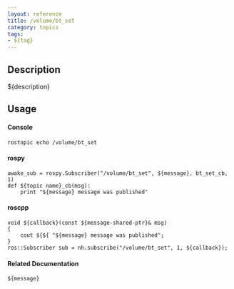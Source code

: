 ```yaml
---
layout: reference
title: /volume/bt_set
category: topics
tags: 
- ${tag}
---
```


## Description
${description}

## Usage
#### Console
```
rostopic echo /volume/bt_set
```

#### rospy
```
awake_sub = rospy.Subscriber("/volume/bt_set", ${message}, bt_set_cb, 1)
def ${topic name}_cb(msg):
    print "${message} message was published"
```

#### roscpp
```
void ${callback}(const ${message-shared-ptr}& msg)
{
    cout ${${ "${message} message was published";
}
ros::Subscriber sub = nh.subscribe("/volume/bt_set", 1, ${callback});
```

#### Related Documentation
``${message}``  